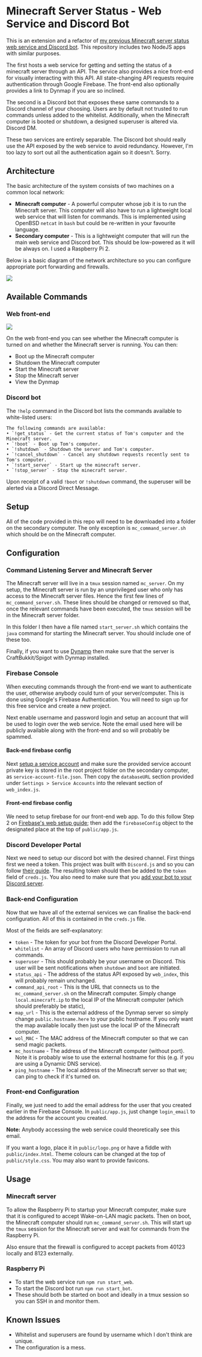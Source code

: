 # Minecraft Server Status - Web Service and Discord Bot

This is an extension and a refactor of [my previous Minecraft server status web service and Discord bot](https://github.com/tomchaplin/mc_server_status_bot).
This repository includes two NodeJS apps with similar purposes.

The first hosts a web service for getting and setting the status of a minecraft server through an API.
The service also provides a nice front-end for visually interacting with this API.
All state-changing API requests require authentication through Google Firebase.
The front-end also optionally provides a link to Dynmap if you are so inclined.

The second is a Discord bot that exposes these same commands to a Discord channel of your choosing.
Users are by default not trusted to run commands unless added to the whitelist.
Additionally, when the Minecraft computer is booted or shutdown, a designed superuser is altered via. Discord DM.

These two services are entirely separable.
The Discord bot should really use the API exposed by the web service to avoid redundancy.
However, I'm too lazy to sort out all the authentication again so it doesn't.
Sorry.

## Architecture

The basic architecture of the system consists of two machines on a common local network:

* **Minecraft computer** - A powerful computer whose job it is to run the Minecraft server.
This computer will also have to run a lightweight local web service that will listen for commands.
This is implemented using OpenBSD `netcat` in `bash` but could be re-written in your favourite language.
* **Secondary computer** - This is a lightweight computer that will run the main web service and Discord bot.
This should be low-powered as it will be always on.
I used a Raspberry Pi 2.

Below is a basic diagram of the network architecture so you can configure appropriate port forwarding and firewalls.

![](readme_pics/architecture.png)

## Available Commands

### Web front-end

![](readme_pics/mc_off.png)

On the web front-end you can see whether the Minecraft computer is turned on and whether the Minecraft server is running.
You can then:

* Boot up the Minecraft computer
* Shutdown the Minecraft computer
* Start the Minecraft server
* Stop the Minecraft server
* View the Dynmap

### Discord bot

The `!help` command in the Discord bot lists the commands available to white-listed users:
```
The following commands are available:
• `!get_status` - Get the current status of Tom's computer and the Minecraft server.
• `!boot` - Boot up Tom's computer.
• `!shutdown` - Shutdown the server and Tom's computer.
• `!cancel_shutdown` - Cancel any shutdown requests recently sent to Tom's computer.
• `!start_server` - Start up the minecraft server.
• `!stop_server` - Stop the minecraft server.
```
Upon receipt of a valid `!boot` or `!shutdown` command, the superuser will be alerted via a Discord Direct Message.

## Setup

All of the code provided in this repo will need to be downloaded into a folder on the secondary computer.
The only exception is `mc_command_server.sh` which should be on the Minecraft computer.

## Configuration

### Command Listening Server and Minecraft Server

The Minecraft server will live in a `tmux` session named `mc_server`. 
On my setup, the Minecraft server is run by an unprivileged user who only has access to the Minecraft server files.
Hence the first few lines of `mc_command_server.sh`.
These lines should be changed or removed so that, once the relevant commands have been executed, the `tmux` session will be in the Minecraft server folder.

In this folder I then have a file named `start_server.sh` which contains the `java` command for starting the Minecraft server.
You should include one of these too.

Finally, if you want to use [Dynamp](https://dev.bukkit.org/projects/dynmap) then make sure that the server is CraftBukkit/Spigot with Dynmap installed.

### Firebase Console

When executing commands through the front-end we want to authenticate the user, otherwise anybody could turn of your server/computer.
This is done using Google's Firebase Authentication.
You will need to sign up for this free service and create a new project.

Next enable username and password login and setup an account that will be used to login over the web service.
Note the email used here will be publicly available along with the front-end and so will probably be spammed.

#### Back-end firebase config

Next [setup a service account](https://console.firebase.google.com/project/_/settings/serviceaccounts/adminsdk) and make sure the provided service account private key is stored in the root project folder on the secondary computer, as `service-account-file.json`.
Then copy the `databaseURL` section provided under `Settings > Service Accounts` into the relevant section of `web_index.js`.

#### Front-end firebase config

We need to setup firebase for our front-end web app.
To do this follow Step 2 on [Firebase's web setup guide](https://firebase.google.com/docs/web/setup); then add the `firebaseConfig` object to the designated place at the top of `public/app.js`.

### Discord Developer Portal

Next we need to setup our discord bot with the desired channel.
First things first we need a token.
This project was built with `Discord.js` and so you can follow [their guide](https://discordjs.guide/preparations/setting-up-a-bot-application.html#creating-your-bot).
The resulting token should then be added to the `token` field of `creds.js`.
You also need to make sure that you [add your bot to your Discord server](https://discordjs.guide/preparations/adding-your-bot-to-servers.html#bot-invite-links).

### Back-end Configuration

Now that we have all of the external services we can finalise the back-end configuration.
All of this is contained in the `creds.js` file.

Most of the fields are self-explanatory:

* `token` - The token for your bot from the Discord Developer Portal.
* `whitelist` - An array of Discord users who have permission to run all commands.
* `superuser` - This should probably be your username on Discord.
This user will be sent notifications when `shutdown` and `boot` are initiated.
* `status_api` - The address of the status API exposed by `web_index`, this will probably remain unchanged.
* `command_api_root` - This is the URL that connects us to the `mc_command_server.sh` on the Minecraft computer.
Simply change `local.minecraft.ip` to the local IP of the Minecraft computer (which should preferably be static),
* `map_url` - This is the external address of the Dynmap server so simply change `public.hostname.here` to your public hostname.
If you only want the map available locally then just use the local IP of the Minecraft computer.
* `wol_MAC` - The MAC address of the Minecraft computer so that we can send magic packets.
* `mc_hostname` - The address of the Minecraft computer (without port).
Note it is probably wise to use the external hostname for this (e.g. if you are using a Dynamic DNS service).
* `ping_hostname` - The local address of the Minecraft server so that we; can ping to check if it's turned on.

### Front-end Configuration


Finally, we just need to add the email address for the user that you created earlier in the Firebase Console.
In `public/app.js`, just change `login_email` to the address for the account you created.

**Note:** Anybody accessing the web service could theoretically see this email.

If you want a logo, place it in `public/logo.png` or have a fiddle with `public/index.html`.
Theme colours can be changed at the top of `public/style.css`.
You may also want to provide favicons.

## Usage

### Minecraft server

To allow the Raspberry Pi to startup your Minecraft computer, make sure that it is configured to accept Wake-on-LAN magic packets.
Then on boot, the Minecraft computer should run `mc_command_server.sh`.
This will start up the `tmux` session for the Minecraft server and wait for commands from the Raspberry Pi.

Also ensure that the firewall is configured to accept packets from 40123 locally and 8123 externally.

### Raspberry Pi

* To start the web service run `npm run start_web`.
* To start the Discord bot run `npm run start_bot`.
* These should both be started on boot and ideally in a tmux session so you can SSH in and monitor them.

## Known Issues

* Whitelist and superusers are found by username which I don't think are unique.
* The configuration is a mess.
